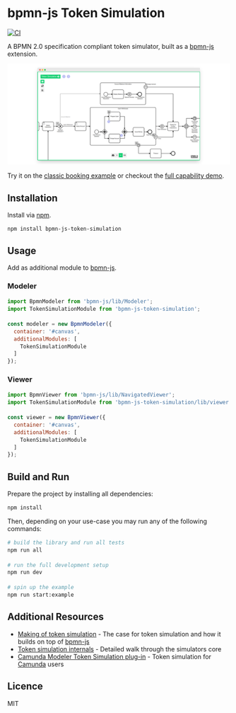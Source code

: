 # bpmn-js Token Simulation

[![CI](https://github.com/bpmn-io/bpmn-js-token-simulation/workflows/CI/badge.svg)](https://github.com/bpmn-io/bpmn-js-token-simulation/actions?query=workflow%3ACI)

A BPMN 2.0 specification compliant token simulator, built as a [bpmn-js](https://github.com/bpmn-io/bpmn-js) extension.

[![Screencast](docs/screenshot.png)](https://bpmn-io.github.io/bpmn-js-token-simulation/modeler.html?e=1&pp=1)

Try it on the [classic booking example](https://bpmn-io.github.io/bpmn-js-token-simulation/modeler.html?e=1&pp=1&diagram=https%3A%2F%2Fraw.githubusercontent.com%2Fbpmn-io%2Fbpmn-js-token-simulation%2Fmaster%2Ftest%2Fspec%2Fbooking.bpmn) or checkout the [full capability demo](https://bpmn-io.github.io/bpmn-js-token-simulation/modeler.html?e=1&pp=1&diagram=https%3A%2F%2Fraw.githubusercontent.com%2Fbpmn-io%2Fbpmn-js-token-simulation%2Fmaster%2Fexample%2Fresources%2Fall.bpmn).


## Installation

Install via [npm](http://npmjs.com/).

```
npm install bpmn-js-token-simulation
```


## Usage

Add as additional module to [bpmn-js](https://github.com/bpmn-io/bpmn-js).

### Modeler

```javascript
import BpmnModeler from 'bpmn-js/lib/Modeler';
import TokenSimulationModule from 'bpmn-js-token-simulation';

const modeler = new BpmnModeler({
  container: '#canvas',
  additionalModules: [
    TokenSimulationModule
  ]
});
```

### Viewer

```javascript
import BpmnViewer from 'bpmn-js/lib/NavigatedViewer';
import TokenSimulationModule from 'bpmn-js-token-simulation/lib/viewer';

const viewer = new BpmnViewer({
  container: '#canvas',
  additionalModules: [
    TokenSimulationModule
  ]
});
```


## Build and Run

Prepare the project by installing all dependencies:

```sh
npm install
```

Then, depending on your use-case you may run any of the following commands:

```sh
# build the library and run all tests
npm run all

# run the full development setup
npm run dev

# spin up the example
npm run start:example
```


## Additional Resources

* [Making of token simulation](https://nikku.github.io/talks/2021-token-simulation/presentation.html) - The case for token simulation and how it builds on top of [bpmn-js](https://github.com/bpmn-io/bpmn-js)
* [Token simulation internals](https://nikku.github.io/talks/2021-token-simulation-internals/presentation.html) - Detailed walk through the simulators core
* [Camunda Modeler Token Simulation plug-in](https://github.com/bpmn-io/bpmn-js-token-simulation-plugin) - Token simulation for [Camunda](https://camunda.com/) users


## Licence

MIT
